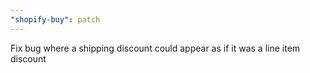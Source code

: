```yaml
---
"shopify-buy": patch
---
```


Fix bug where a shipping discount could appear as if it was a line item discount

